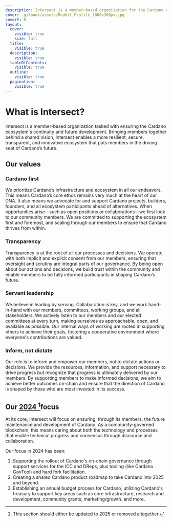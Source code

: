```yaml
---
description: Intersect is a member-based organization for the Cardano ecosystem.
cover: .gitbook/assets/Reddit_Profile_1000x300px.jpg
coverY: 0
layout:
  cover:
    visible: true
    size: full
  title:
    visible: true
  description:
    visible: true
  tableOfContents:
    visible: true
  outline:
    visible: true
  pagination:
    visible: true
---
```


# What is Intersect?

Intersect is a member-based organization tasked with ensuring the Cardano ecosystem's continuity and future development. Bringing members together behind a shared vision, Intersect enables a more resilient, secure, transparent, and innovative ecosystem that puts members in the driving seat of Cardano’s future.

## **Our values**

### Cardano first

We prioritize Cardano’s infrastructure and ecosystem in all our endeavors. This means Cardano’s core ethos remains very much at the heart of our DNA. It also means we advocate for and support Cardano projects, builders, founders, and all ecosystem participants ahead of alternatives. When opportunities arise—such as open positions or collaborations—we first look to our community members. We are committed to supporting the ecosystem first and foremost, and scaling through our members to ensure that Cardano thrives from within.

### Transparency

Transparency is at the root of all our processes and decisions. We operate with both implicit and explicit consent from our members, ensuring that oversight and scrutiny are integral parts of our governance. By being open about our actions and decisions, we build trust within the community and enable members to be fully informed participants in shaping Cardano's future.

### Servant leadership

We believe in leading by serving. Collaboration is key, and we work hand-in-hand with our members, committees, working groups, and all stakeholders. We actively listen to our members and our elected committees at every turn, making ourselves as approachable, open, and available as possible. Our internal ways of working are rooted in supporting others to achieve their goals, fostering a cooperative environment where everyone's contributions are valued.

### Inform, not dictate

Our role is to inform and empower our members, not to dictate actions or decisions. We provide the resources, information, and support necessary to drive progress but recognize that progress is ultimately delivered by our members. By supporting members to make informed decisions, we aim to achieve better outcomes on-chain and ensure that the direction of Cardano is shaped by those who are most invested in its success.

## Our [2024 ](#user-content-fn-1)[^1]focus

At its core, Intersect will focus on ensuring, through its members, the future maintenance and development of Cardano. As a community-governed blockchain, this means caring about both the technology and processes that enable technical progress and consensus through discourse and collaboration.

Our focus in 2024 has been:

1. Supporting the rollout of Cardano's on-chain governance through support services for the ICC and DReps, plus tooling (like Cardano GovTool) and hard fork facilitation.
2. Creating a shared Cardano product roadmap to take Cardano into 2025 and beyond.
3. Establishing an annual budget process for Cardano, utilizing Cardano's treasury to support key areas such as core infrastructure, research and development, community grants, marketing/growth. and more.&#x20;

[^1]: This section should either be updated to 2025 or removed altogether.

